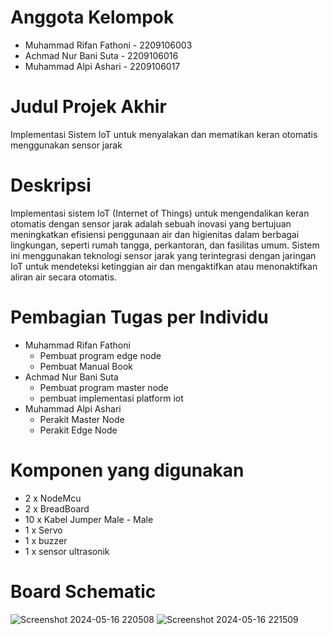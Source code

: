 # Anggota Kelompok
* Muhammad Rifan Fathoni - 2209106003
* Achmad Nur Bani Suta - 2209106016
* Muhammad Alpi Ashari - 2209106017
# Judul Projek Akhir
Implementasi Sistem IoT untuk menyalakan dan mematikan keran otomatis menggunakan sensor jarak
# Deskripsi
Implementasi sistem IoT (Internet of Things) untuk mengendalikan keran otomatis dengan sensor jarak adalah sebuah inovasi yang bertujuan meningkatkan efisiensi penggunaan air dan higienitas dalam berbagai lingkungan, seperti rumah tangga, perkantoran, dan fasilitas umum. Sistem ini menggunakan teknologi sensor jarak yang terintegrasi dengan jaringan IoT untuk mendeteksi ketinggian air dan mengaktifkan atau menonaktifkan aliran air secara otomatis.
# Pembagian Tugas per Individu
* Muhammad Rifan Fathoni
  * Pembuat program edge node
  * Pembuat Manual Book
* Achmad Nur Bani Suta
   * Pembuat program master node
   * pembuat implementasi platform iot
* Muhammad Alpi Ashari
  * Perakit Master Node
  * Perakit Edge Node
# Komponen yang digunakan
  * 2 x NodeMcu
  * 2 x BreadBoard
  * 10 x Kabel Jumper Male - Male
  * 1 x Servo
  * 1 x buzzer
  * 1 x sensor ultrasonik
# Board Schematic
![Screenshot 2024-05-16 220508](https://github.com/mrifanfathoni04/pa-praktikum-iot-unmul-c2/assets/143857517/dbb11c6c-da77-48fa-9314-1401d16f1b3c)
![Screenshot 2024-05-16 221509](https://github.com/mrifanfathoni04/pa-praktikum-iot-unmul-c2/assets/143857517/16b2db70-4780-4419-941d-cdbe06247655)
